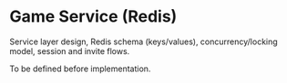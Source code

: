 # Game Service (Redis)

Service layer design, Redis schema (keys/values), concurrency/locking model, session and invite flows.

To be defined before implementation.
